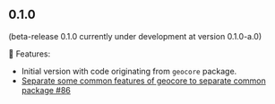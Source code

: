 ## 0.1.0

(beta-release 0.1.0 currently under development at version 0.1.0-a.0)

🧩 Features:
- Initial version with code originating from `geocore` package.
- [Separate some common features of geocore to separate common package #86](https://github.com/navibyte/geospatial/issues/86)

